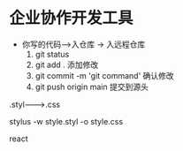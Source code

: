 # 企业协作开发工具

- 你写的代码-->入仓库 -> 入远程仓库
    1. git status
    2. git add . 添加修改
    3. git commit -m 'git command' 确认修改
    4. git push origin main       提交到源头

.styl--->.css

stylus -w style.styl -o style.css

react